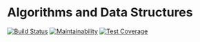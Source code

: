 # Algorithms and Data Structures
[![Build Status](https://travis-ci.org/battlerhythm/algorithms.svg?branch=master)](https://travis-ci.org/battlerhythm/algorithms)
[![Maintainability](https://api.codeclimate.com/v1/badges/4fb374abbeed989cf02d/maintainability)](https://codeclimate.com/github/battlerhythm/algorithms/maintainability)
[![Test Coverage](https://api.codeclimate.com/v1/badges/4fb374abbeed989cf02d/test_coverage)](https://codeclimate.com/github/battlerhythm/algorithms/test_coverage)
